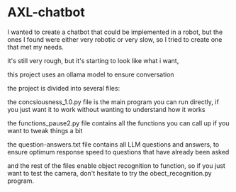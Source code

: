 # AXL-chatbot
I wanted to create a chatbot that could be implemented in a robot, but the ones I found were either very robotic or very slow, so I tried to create one that met my needs.


it's still very rough, but it's starting to look like what i want,

this project uses an ollama model to ensure conversation




the project is divided into several files:


the concsiousness_1.0.py file is the main program you can run directly, if you just want it to work without wanting to understand how it works




the functions_pause2.py file contains all the functions you can call up if you want to tweak things a bit

the question-answers.txt file contains all LLM questions and answers, to ensure optimum response speed to questions that have already been asked



and the rest of the files enable object recognition to function, so if you just want to test the camera, don't hesitate to try the obect_recognition.py program.
